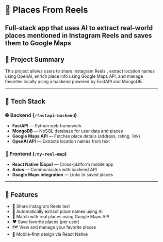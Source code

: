# 📍 Places From Reels

Full-stack app that uses AI to extract real-world places mentioned in Instagram Reels and saves them to Google Maps
---

## 🧠 Project Summary

This project allows users to share Instagram Reels , extract location names using OpenAI, enrich place info using Google Maps API, and manage favorites locally using a backend powered by FastAPI and MongoDB.

---

## 🧱 Tech Stack

### 🌐 Backend (`/fastapi-backend`)
- **FastAPI** — Python web framework
- **MongoDB** — NoSQL database for user data and places
- **Google Maps API** — Fetches place details (address, rating, link)
- **OpenAI API** — Extracts location names from text

### 📱 Frontend (`/my-reel-map`)
- **React Native (Expo)** — Cross-platform mobile app
- **Axios** — Communicates with backend API
- **Google Maps integration** — Links to saved places

---

## 🚀 Features

- 🔗 Share Instagram Reels text
- 🧠 Automatically extract place names using AI
- 📍 Match with real places using Google Maps API
- ❤️ Save favorite places (per user)
- 🗺️ View and manage your favorite places
- 📱 Mobile-first design via React Native

